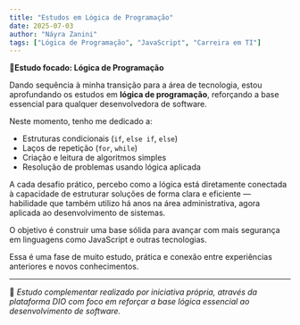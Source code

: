 ```yaml
---
title: "Estudos em Lógica de Programação"
date: 2025-07-03
author: "Náyra Zanini"
tags: ["Lógica de Programação", "JavaScript", "Carreira em TI"]
---
```


📍**Estudo focado: Lógica de Programação**

Dando sequência à minha transição para a área de tecnologia, estou aprofundando os estudos em **lógica de programação**, reforçando a base essencial para qualquer desenvolvedora de software.

Neste momento, tenho me dedicado a:
- Estruturas condicionais (`if`, `else if`, `else`)
- Laços de repetição (`for`, `while`)
- Criação e leitura de algoritmos simples
- Resolução de problemas usando lógica aplicada

A cada desafio prático, percebo como a lógica está diretamente conectada à capacidade de estruturar soluções de forma clara e eficiente — habilidade que também utilizo há anos na área administrativa, agora aplicada ao desenvolvimento de sistemas.

O objetivo é construir uma base sólida para avançar com mais segurança em linguagens como JavaScript e outras tecnologias.

Essa é uma fase de muito estudo, prática e conexão entre experiências anteriores e novos conhecimentos.

---

📌 *Estudo complementar realizado por iniciativa própria, através da plataforma DIO com foco em reforçar a base lógica essencial ao desenvolvimento de software.*
